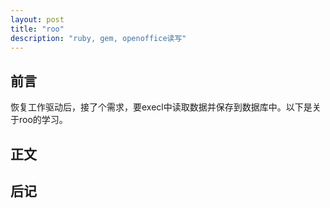 ```yaml
---
layout: post
title: "roo"
description: "ruby, gem, openoffice读写"
---
```


## 前言

恢复工作驱动后，接了个需求，要execl中读取数据并保存到数据库中。以下是关于roo的学习。

## 正文


## 后记


